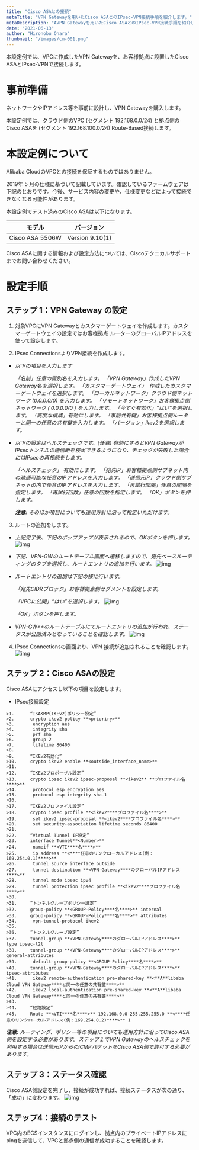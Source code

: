 ```yaml
---
title: "Cisco ASAとの接続"
metaTitle: "VPN Gatewayを用いたCisco ASAとのIPsec-VPN接続手順を紹介します。"
metaDescription: "AVPN Gatewayを用いたCisco ASAとのIPsec-VPN接続手順を紹介します。"
date: "2021-06-13"
author: "Hironobu Ohara"
thumbnail: "/images/cm-001.png"
---
```



<!-- descriptionがコンテンツの前に表示されます -->

<!-- コンテンツを書くときはこの下に記載ください -->



本設定例では、VPCに作成したVPN Gatewayを、お客様拠点に設置したCisco ASAとIPsec-VPNで接続します。

# 事前準備

ネットワークやIPアドレス等を事前に設計し、VPN Gatewayを購入します。

本設定例では、クラウド側のVPC (セグメント 192.168.0.0/24) と拠点側のCisco ASAを (セグメント 192.168.100.0/24) Route-Based接続します。

# 本設定例について

Alibaba CloudのVPCとの接続を保証するものではありません。

2019年 5 月の仕様に基づいて記載しています。確認しているファームウェアは下記のとおりです。今後、サービス内容の変更や、仕様変更などによって接続できなくなる可能性があります。

本設定例でテスト済みのCisco ASAは以下になります。

| **モデル**      | **バージョン**  |
| --------------- | --------------- |
| Cisco ASA 5506W | Version 9.10(1) |

Cisco ASAに関する情報および設定方法については、Ciscoテクニカルサポートまでお問い合わせください。

# 設定手順

## ステップ 1：VPN Gateway の設定

1. 対象VPCにVPN Gatewayとカスタマーゲートウェイを作成します。カスタマーゲートウェイの設定ではお客様拠点 ルーターのグローバルIPアドレスを使って設定します。

2. IPsec ConnectionsよりVPN接続を作成します。

- *以下の項目を入力します*

  *「名前」任意の識別名を入力します。*
  *「VPN Gateway」作成したVPN Gateway名を選択します。*
  *「カスタマーゲートウェイ」　作成したカスタマーゲートウェイを選択します。*
  *「ローカルネットワーク」クラウド側ネットワーク (0.0.0.0/0) を入力します。*
  *「リモートネットワーク」お客様拠点側ネットワーク ( 0.0.0.0/0 ) を入力します。*
  *「今すぐ有効化」“はい”を選択します。*
  *「高度な構成」有効にします。*
  *「事前共有鍵」お客様拠点側ルーターと同一の任意の共有鍵を入力します。*
  *「バージョン」ikev2を選択します。*

- *以下の設定はヘルスチェックです。(任意)*
  *有効にするとVPN GatewayがIPsecトンネルの通信断を検出できるようになり、チェックが失敗した場合にはIPsecの再接続をします。*

  *「ヘルスチェック」 有効にします。*
  *「宛先IP」お客様拠点側サブネット内の疎通可能な任意のIPアドレスを入力します。*
  *「送信元IP」クラウド側サブネットの内で任意のIPアドレスを入力します。*
  *「再試行間隔」任意の間隔を指定します。*
  *「再試行回数」任意の回数を指定します。*
  *「OK」ボタンを押します。*

  ***注意:*** *そのほか項目についても運用方針に沿って指定いただけます。*

3. ルートの追加をします。

- *上記完了後、下記のポップアップが表示されるので、OKボタンを押します。*
  ![img](https://raw.githubusercontent.com/sbopsv/cloud-tech/master/content/network-connect-case/images/cm-001.png)

- *下記、VPN-GWのルートテーブル画面へ遷移しますので、宛先ベースルーティングのタブを選択し、ルートエントリの追加を行います。*
  ![img](https://raw.githubusercontent.com/sbopsv/cloud-tech/master/content/network-connect-case/images/cm-002.png)

- *ルートエントリの追加は下記の様に行います。*

  *「宛先CIDRブロック」お客様拠点側セグメントを設定します。*

  *「VPCに公開」“はい”を選択します。*
  ![img](https://raw.githubusercontent.com/sbopsv/cloud-tech/master/content/network-connect-case/images/cm-003.png)

  *「OK」ボタンを押します。*

- *VPN-GW**のルートテーブルにてルートエントリの追加が行われ、ステータスが公開済みとなっていることを確認します。*
  ![img](https://raw.githubusercontent.com/sbopsv/cloud-tech/master/content/network-connect-case/images/cm-004.png)

4. IPsec Connectionsの画面より、VPN 接続が追加されることを確認します。
    ![img](https://raw.githubusercontent.com/sbopsv/cloud-tech/master/content/network-connect-case/images/cm-005.png)

## ステップ 2：Cisco ASAの設定

Cisco ASAにアクセスし以下の項目を設定します。

- IPsec接続設定
```
>1.      “ISAKMP(IKEv2)ポリシー設定”
>2.      crypto ikev2 policy **<prioriry>**
>3.       encryption aes
>4.       integrity sha
>5.       prf sha
>6.       group 2
>7.       lifetime 86400
>8.
>9.      “IKEv2有効化”
>10.     crypto ikev2 enable **<outside_interface_name>**
>11.
>12.     “IKEv2プロポーザル設定”
>13.     crypto ipsec ikev2 ipsec-proposal **<ikev2** **プロファイル名****>**
>14.      protocol esp encryption aes
>15.      protocol esp integrity sha-1
>16.
>17.     “IKEv2プロファイル設定”
>18.     crypto ipsec profile **<ikev2****プロファイル名****>**
>19.      set ikev2 ipsec-proposal **<ikev2****プロファイル名****>**
>20.      set security-association lifetime seconds 86400
>21.
>22.     “Virtual Tunnel IF設定”
>23.     interface Tunnel**<Number>**
>24.      nameif **<VTI****名****>**
>25.      ip address **<****任意のリンクローカルアドレス(例：169.254.0.1)****>**
>26.      tunnel source interface outside
>27.      tunnel destination **<VPN-Gateway****のグローバルIPアドレス****>**
>28.      tunnel mode ipsec ipv4
>29.      tunnel protection ipsec profile **<ikev2****プロファイル名****>**
>30.
>31.     “トンネルグループポリシー設定”
>32.     group-policy **<GROUP-Policy****名****>** internal
>33.     group-policy **<GROUP-Policy****名****>** attributes
>34.      vpn-tunnel-protocol ikev2
>35.
>36.     “トンネルグループ設定”
>37.     tunnel-group **<VPN-Gateway****のグローバルIPアドレス****>** type ipsec-l2l
>38.     tunnel-group **<VPN-Gateway****のグローバルIPアドレス****>** general-attributes
>39.      default-group-policy **<GROUP-Policy****名****>**
>40.     tunnel-group **<VPN-Gateway****のグローバルIPアドレス****>** ipsec-attributes
>41.      ikev2 remote-authentication pre-shared-key **<**A**libaba Cloud VPN Gateway****と同一の任意の共有鍵****>**
>42.      ikev2 local-authentication pre-shared-key **<**A**libaba Cloud VPN Gateway****と同一の任意の共有鍵****>**
>43.
>44.     “経路設定”
>45.     Route **<VTI****名****>** 192.168.0.0 255.255.255.0 **<****任意のリンクローカルアドレス(例：169.254.0.2)****>** 1
```


  ***注意:*** *ルーティング、ポリシー等の項目についても運用方針に沿ってCisco ASA側を設定する必要があります。ステップ１でVPN Gatewayのヘルスチェックを利用する場合は送信元IPからのICMPパケットをCisco ASA側で許可する必要があります。*



## ステップ 3：ステータス確認

Cisco ASA側設定を完了し、接続が成功すれば、接続ステータスが次の通り、「成功」に変わります。
  ![img](https://raw.githubusercontent.com/sbopsv/cloud-tech/master/content/network-connect-case/images/cm-006.png)

## ステップ4：接続のテスト

VPC内のECSインスタンスにログインし、拠点内のプライベートIPアドレスにpingを送信して、VPCと拠点側の通信が成功することを確認します。

